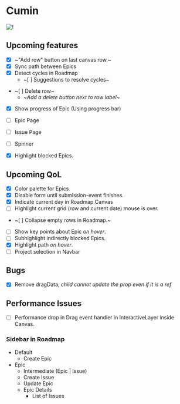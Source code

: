 # Cumin
![!](https://i.imgur.com/TZ9xQWd.jpeg "Roadmap Page screenshot")


## Upcoming features
- [x] ~"Add row" button on last canvas row.~
- [x] Sync path between Epics
- [x] Detect cycles in Roadmap
	- ~[ ] Suggestions to resolve cycles~
- ~[ ] Delete row~
	- ~*Add a delete button next to row label*~
- [x] Show progress of Epic (Using progress bar)
- [ ] Epic Page
- [ ] Issue Page
- [ ] Spinner
- [x] Highlight blocked Epics.


## Upcoming QoL
- [x] Color palette for Epics
- [x] Disable form until submission-event finishes.
- [x] Indicate current day in Roadmap Canvas
- [ ] Highlight current grid (row and current date) mouse is over.
- ~[ ] Collapse empty rows in Roadmap.~
- [ ] Show key points about Epic *on hover*. 
- [ ] Subhighlight indirectly blocked Epics.
- [x] Highlight path *on hover*.
- [ ] Project selection in Navbar

## Bugs
- [x] Remove dragData, *child cannot update the prop even if it is a ref*

## Performance Issues
- [ ] Performance drop in Drag event handler in InteractiveLayer inside Canvas.

### Sidebar in Roadmap
- Default
	- Create Epic
- Epic
	- Intermediate (Epic | Issue)
	- Create Issue
	- Update Epic
	- Epic Details
		- List of Issues